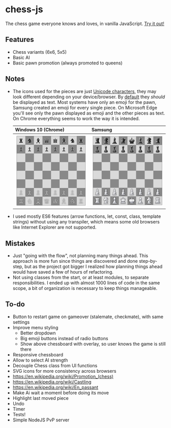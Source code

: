 chess-js
=======

The chess game everyone knows and loves, in vanilla JavaScript. [Try it out!](https://atomk.github.io/chess-js/)

## Features
- Chess variants (6x6, 5x5)
- Basic AI
- Basic pawn promotion (always promoted to queens)

## Notes

- The icons used for the pieces are just [Unicode characters](https://en.wikipedia.org/wiki/Chess_symbols_in_Unicode), they may look different depending on your device/browser. By [default]((https://emojipedia.org/emoji/%E2%99%9F/)) they _should_ be displayed as text. Most systems have only an emoji for the pawn, Samsung created an emoji for every single piece. On Microsoft Edge you'll see only the pawn displayed as emoji and the other pieces as text. On Chrome everything seems to work the way it is intended.

    | Windows 10 (Chrome) | Samsung |
    | --- | --- |
    | ![Screenshot on Windows 10](./images/screenshot_win10_chrome.png) | ![Screenshot on Samsung](./images/screenshot_android_chrome.png) |

- I used mostly ES6 features (arrow functions, let, const, class, template strings) without using any transpiler, which means some old browsers like Internet Explorer are not supported.

## Mistakes
- Just "going with the flow", not planning many things ahead. This approach is more fun since things are discovered and done step-by-step, but as the project got bigger I realized how planning things ahead would have saved a few of hours of refactoring.
- Not using classes from the start, or at least modules, to separate responsibilities. I ended up with almost 1000 lines of code in the same scope, a bit of organization is necessary to keep things manageable.

## To-do
- Button to restart game on gameover (stalemate, checkmate), with same settings
- Improve menu styling
    - Better dropdown
    - Big emoji buttons instead of radio buttons
    - Show above chessboard with overlay, so user knows the game is still there
- Responsive chessboard
- Allow to select AI strength
- Decouple Chess class from UI functions
- SVG icons for more consistency across browsers
- https://en.wikipedia.org/wiki/Promotion_(chess)
- https://en.wikipedia.org/wiki/Castling
- https://en.wikipedia.org/wiki/En_passant
- Make Ai wait a moment before doing its move
- Highlight last moved piece
- Undo
- Timer
- Tests!
- Simple NodeJS PvP server